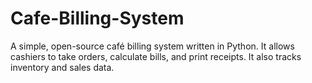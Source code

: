 # Cafe-Billing-System
A simple, open-source café billing system written in Python. It allows cashiers to take orders, calculate bills, and print receipts. It also tracks inventory and sales data.
